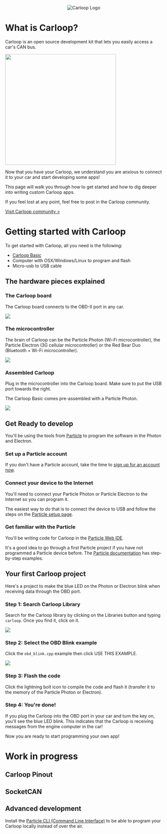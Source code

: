 <p align="center">
  <img src="images/carloop_mark.png" alt="Carloop Logo"/>
</p>

# What is Carloop?
Carloop is an open source development kit that lets you easily access a car's CAN bus.

<a href="images/Photo2_750.jpg" data-caption="Carloop" data-fancybox="what-is-carloop">
  <img src="images/Photo2_750.jpg" width="355"/>
</a>

Now that you have your Carloop, we understand you are anxious to connect it to your car and start developing some apps!

This page will walk you through how to get started and how to dig deeper into writing custom Carloop apps.

If you feel lost at any point, feel free to post in the Carloop community.

[Visit Carloop community >](https://community.carloop.io)

# Getting started with Carloop

To get started with Carloop, all you need is the following:

- [Carloop Basic](https://store.carloop.io/products/carloop-basic?utm_source=github&utm_campaign=docs)
- Computer with OSX/Windows/Linux to program and flash
- Micro-usb to USB cable

## The hardware pieces explained

### The Carloop board

The Carloop board connects to the OBD-II port in any car.

<a href="images/Carloop.jpg" data-caption="Carloop board" data-fancybox="hardware">
  <img src="images/Carloop.jpg" class="narrow-image">
</a>

### The microcontroller

The brain of Carloop can be the Particle Photon (Wi-Fi microcontroller), the Particle
Electron (3G cellular microcontroller) or the Red Bear Duo (Bluetooth +
Wi-Fi microcontroller).

<a href="images/microcontrollers.jpg" data-caption="Microcontrollers compatible with Carloop" data-fancybox="hardware">
  <img src="images/microcontrollers.jpg" class="narrow-image">
</a>

### Assembled Carloop

Plug in the microcontroller into the Carloop board. Make sure to put the USB port towards the right.

The Carloop Basic comes pre-assembled with a Particle Photon.

<a href="images/Carloop_assembled.jpg" data-caption="Carloop with a Photon" data-fancybox="hardware">
  <img src="images/Carloop_assembled.jpg" class="narrow-image">
</a>

## Get Ready to develop

You'll be using the tools from [Particle](https://www.particle.io) to
program the software in the Photon and Electron.

### Set up a Particle account

If you don't have a Particle account, take the time to
<a href="https://login.particle.io/signup" target="_blank">sign up for an account now</a>.

### Connect your device to the Internet

You'll need to connect your Particle Photon or Particle Electron to the
Internet so you can program it.

The easiest way to do that is to connect the device to USB and follow the
steps on the [Particle setup page](https://setup.particle.io).

### Get familiar with the Particle

You'll be writing code for Carloop in the [Particle Web IDE](https://build.particle.io).

It's a good idea to go through a first Particle project if you have not
programmed a Particle device before.  The [Particle
documentation](https://docs.particle.io) has step-by-step examples.

## Your first Carloop project

Here's a project to make the blue LED on the Photon or Electron blink when receiving
data through the OBD port.

### Step 1: Search Carloop Library
Search for the Carloop library by clicking on the Libraries button and typing `carloop`. Once you find it, click on it.

<a href="images/library_create.png" data-caption="Search for the Carloop library" data-fancybox="getting-started">
  <img src="images/library_create.png">
</a>

### Step 2: Select the OBD Blink example
Click the `obd_blink.cpp` example then click USE THIS EXAMPLE.

<a href="images/include_library.png" data-caption="Include the Carloop library" data-fancybox="getting-started">
  <img src="images/include_library.png">
</a>

### Step 3: Flash the code
Click the lightning bolt icon to compile the code and flash it (transfer it to the memory of the Particle Photon or Electron).

### Step 4: You're done!
If you plug the Carloop into the OBD port in your car and turn the key
on, you'll see the blue LED blink. This indicates that the Carloop is
receiving messages from the engine computer in the car!

Now you are ready to start programming your own app!

# Work in progress

## Carloop Pinout

## SocketCAN

## Advanced development

Install the [Particle CLI (Command Line Interface)](https://www.particle.io/cli) to be able to program your Carloop locally instead of over the air.

